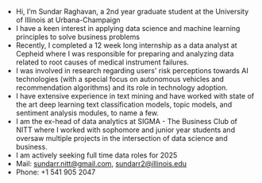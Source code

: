 - Hi, I’m Sundar Raghavan, a 2nd year graduate student at the University of Illinois at Urbana-Champaign
- I have a keen interest in applying data science and machine learning principles to solve business problems
- Recently, I completed a 12 week long internship as a data analyst at Cepheid where I was responsible for preparing and analyzing data related to root causes of medical instrument failures.
- I was involved in research regarding users' risk perceptions towards AI technologies (with a special focus on autonomous vehicles and recommendation algorithms) and its role in technology adoption.
- I have extensive experience in text mining and have worked with state of the art deep learning text classification models, topic models, and sentiment analysis modules, to name a few.
- I am the ex-head of data analytics at SIGMA - The Business Club of NITT where I worked with sophomore and junior year students and oversaw multiple projects in the intersection of data science and business.
- I am actively seeking full time data roles for 2025
- Mail: sundarr.nitt@gmail.com, sundarr2@illinois.edu
- Phone: +1 541 905 2047

<!---
sundar911/sundar911 is a ✨ special ✨ repository because its `README.md` (this file) appears on your GitHub profile.
You can click the Preview link to take a look at your changes.
--->
